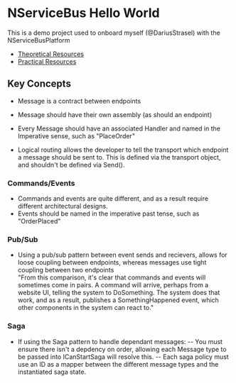 # NServiceBus Hello World

This is a demo project used to onboard myself (@DariusStrasel) with the NServiceBusPlatform

- [Theoretical Resources](https://app.pluralsight.com/player?course=microservices-nservicebus6-scaling-applications)
- [Practical Resources](https://docs.particular.net/tutorials/quickstart/)

## Key Concepts
- Message is a contract between endpoints
- Message should have their own assembly (as should an endpoint)
- Every Message should have an associated Handler<MessageType> and named in the Imperative sense, such as "PlaceOrder"

- Logical routing allows the developer to tell the transport which endpoint a message should be sent to. This is defined via the transport object, and shouldn't be defined via Send().

### Commands/Events
- Commands and events are quite different, and as a result require different architectural designs.
- Events should be named in the imperative past tense, such as "OrderPlaced"

### Pub/Sub
- Using a pub/sub pattern between event sends and recievers, allows for loose coupling between endpoints, whereas messages use tight coupling between two endpoints  
"From this comparison, it's clear that commands and events will sometimes come in pairs. A command will arrive, perhaps from a website UI, telling the system to DoSomething. The system does that work, and as a result, publishes a SomethingHappened event, which other components in the system can react to."

### Saga
- If using the Saga pattern to handle dependant messages:
-- You must ensure there isn't a depdency on order, allowing each Message type to be passed into ICanStartSaga<T> will resolve this.
-- Each saga policy must use an ID as a mapper between the different message types and the instantiated saga state.

